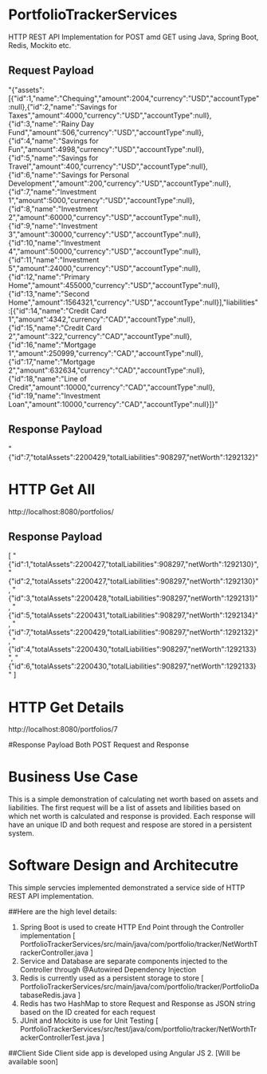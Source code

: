 # PortfolioTrackerServices

HTTP REST API Implementation for POST amd GET using Java, Spring Boot, Redis, Mockito etc.
 
## Request Payload
"{\"assets\":[{\"id\":1,\"name\":\"Chequing\",\"amount\":2004,\"currency\":\"USD\",\"accountType\":null},{\"id\":2,\"name\":\"Savings for Taxes\",\"amount\":4000,\"currency\":\"USD\",\"accountType\":null},{\"id\":3,\"name\":\"Rainy Day Fund\",\"amount\":506,\"currency\":\"USD\",\"accountType\":null},{\"id\":4,\"name\":\"Savings for Fun\",\"amount\":4998,\"currency\":\"USD\",\"accountType\":null},{\"id\":5,\"name\":\"Savings for Travel\",\"amount\":400,\"currency\":\"USD\",\"accountType\":null},{\"id\":6,\"name\":\"Savings for Personal Development\",\"amount\":200,\"currency\":\"USD\",\"accountType\":null},{\"id\":7,\"name\":\"Investment 1\",\"amount\":5000,\"currency\":\"USD\",\"accountType\":null},{\"id\":8,\"name\":\"Investment 2\",\"amount\":60000,\"currency\":\"USD\",\"accountType\":null},{\"id\":9,\"name\":\"Investment 3\",\"amount\":30000,\"currency\":\"USD\",\"accountType\":null},{\"id\":10,\"name\":\"Investment 4\",\"amount\":50000,\"currency\":\"USD\",\"accountType\":null},{\"id\":11,\"name\":\"Investment 5\",\"amount\":24000,\"currency\":\"USD\",\"accountType\":null},{\"id\":12,\"name\":\"Primary Home\",\"amount\":455000,\"currency\":\"USD\",\"accountType\":null},{\"id\":13,\"name\":\"Second Home\",\"amount\":1564321,\"currency\":\"USD\",\"accountType\":null}],\"liabilities\":[{\"id\":14,\"name\":\"Credit Card 1\",\"amount\":4342,\"currency\":\"CAD\",\"accountType\":null},{\"id\":15,\"name\":\"Credit Card 2\",\"amount\":322,\"currency\":\"CAD\",\"accountType\":null},{\"id\":16,\"name\":\"Mortgage 1\",\"amount\":250999,\"currency\":\"CAD\",\"accountType\":null},{\"id\":17,\"name\":\"Mortgage 2\",\"amount\":632634,\"currency\":\"CAD\",\"accountType\":null},{\"id\":18,\"name\":\"Line of Credit\",\"amount\":10000,\"currency\":\"CAD\",\"accountType\":null},{\"id\":19,\"name\":\"Investment Loan\",\"amount\":10000,\"currency\":\"CAD\",\"accountType\":null}]}"

## Response Payload
"{\"id\":7,\"totalAssets\":2200429,\"totalLiabilities\":908297,\"netWorth\":1292132}"


# HTTP Get All 
http://localhost:8080/portfolios/
## Response Payload
[
    "{\"id\":1,\"totalAssets\":2200427,\"totalLiabilities\":908297,\"netWorth\":1292130}",
    "{\"id\":2,\"totalAssets\":2200427,\"totalLiabilities\":908297,\"netWorth\":1292130}",
    "{\"id\":3,\"totalAssets\":2200428,\"totalLiabilities\":908297,\"netWorth\":1292131}",
    "{\"id\":5,\"totalAssets\":2200431,\"totalLiabilities\":908297,\"netWorth\":1292134}",
    "{\"id\":7,\"totalAssets\":2200429,\"totalLiabilities\":908297,\"netWorth\":1292132}",
    "{\"id\":4,\"totalAssets\":2200430,\"totalLiabilities\":908297,\"netWorth\":1292133}",
    "{\"id\":6,\"totalAssets\":2200430,\"totalLiabilities\":908297,\"netWorth\":1292133}"
]


# HTTP Get Details
http://localhost:8080/portfolios/7

#Response Payload
Both POST Request and Response

# Business Use Case
This is a simple demonstration of calculating net worth based on assets and liabilities. 
The first request will be a list of assets and libilities based on which net worth is calculated and response is provided.
Each response will have an unique ID and both request and respose are stored in a persistent system.

# Software Design and Architecutre
This simple servcies implemented demonstrated a service side of HTTP REST API implementation. 

##Here are the high level details:
1. Spring Boot is used to create HTTP End Point through the Controller implementation [ PortfolioTrackerServices/src/main/java/com/portfolio/tracker/NetWorthTrackerController.java ] 
2. Service and Database are separate components injected to the Controller through @Autowired Dependency Injection
3. Redis is currently used as a persistent storage to store [ PortfolioTrackerServices/src/main/java/com/portfolio/tracker/PortfolioDatabaseRedis.java ]
4. Redis has two HashMap to store Request and Response as JSON string based on the ID created for each request
5. JUnit and Mockito is use for Unit Testing
[ PortfolioTrackerServices/src/test/java/com/portfolio/tracker/NetWorthTrackerControllerTest.java ]


##Client Side
Client side app is developed using Angular JS 2. [Will be available soon]

